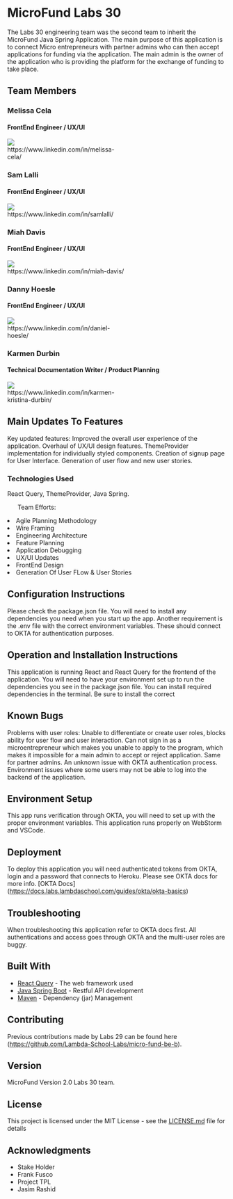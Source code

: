 # MicroFund Labs 30 

The Labs 30 engineering team was the second team to inherit the MicroFund Java Spring Application. The main purpose of this application is to connect Micro entrepreneurs with partner admins who can then accept applications for funding via the application. The main admin is the owner of the application who is providing the platform for the exchange of funding to take place. 

## Team Members

### Melissa Cela 
#### FrontEnd Engineer /  UX/UI
<div style="width: 55%;">
<img src= "https://avatars.githubusercontent.com/u/66797764?s=460&u=06d6fe06c9b9865dde761975b6f31ac2116541dc&v=4"/>
<br>
<a>https://www.linkedin.com/in/melissa-cela/</a>
</div>

### Sam Lalli 
#### FrontEnd Engineer / UX/UI
<div style="width: 55%;">
<img src='https://avatars.githubusercontent.com/u/68877448?s=460&u=11601e29bf7de2db28be81514bdb143a522e5b74&v=4'/>
<br>
<a>https://www.linkedin.com/in/samlalli/</a>
</div>

### Miah Davis 
#### FrontEnd Engineer / UX/UI
<div style="width: 55%;">
<img src='https://avatars.githubusercontent.com/u/67933996?s=460&u=8dc165a3c3ced8b242eb285c94b0c841cf04762d&v=4'/>
<br>
<a>https://www.linkedin.com/in/miah-davis/</a>
</div>

### Danny Hoesle 
#### FrontEnd Engineer / UX/UI
<div style="width: 55%;">
<img src='https://avatars.githubusercontent.com/u/64494628?s=460&u=a6ec8c4b01c9c9d6f0ed70a37413a854f199f4a6&v=4'/>
<br>
<a>https://www.linkedin.com/in/daniel-hoesle/</a>
</div>

### Karmen Durbin 
#### Technical Documentation Writer / Product Planning
<div style="width: 55%;">
<img src='https://avatars.githubusercontent.com/u/24881977?s=460&u=81369a28fa746f8dd902fe791ebecd4f0b8af4ef&v=4'/>
<br>
<a>https://www.linkedin.com/in/karmen-kristina-durbin/</a>
</div>

## Main Updates To Features

Key updated features: Improved the overall user experience of the application. Overhaul of UX/UI design features. ThemeProvider implementation for individually styled components. Creation of signup page for User Interface. Generation of user flow and new user stories.   

### Technologies Used

React Query, ThemeProvider, Java Spring. 
<ul>Team Efforts:</ul> 
<li>Agile Planning Methodology</li>
<li>Wire Framing</li>
<li>Engineering Architecture</li>
<li>Feature Planning</li>
<li>Application Debugging</li>
<li>UX/UI Updates</li>
<li>FrontEnd Design</li>
<li>Generation Of User FLow & User Stories</li>




## Configuration Instructions
Please check the package.json file. You will need to install any dependencies you need when you start up the app. Another requirement is the .env file with the correct environment variables. These should connect to OKTA for authentication purposes. 


## Operation and Installation Instructions

This application is running React and React Query for the frontend of the application. You will need to have your environment set up to run the dependencies you see in the package.json file. You can install required dependencies in the terminal. Be sure to install the correct 


## Known Bugs

Problems with user roles: Unable to differentiate or create user roles, blocks ability for user flow and user interaction. Can not sign in as a microentrepreneur which makes you unable to apply to the program, which makes it impossible for a main admin to accept or reject application. Same for partner admins. An unknown issue with OKTA authentication process. Environment issues where some users may not be able to log into the backend of the application.


## Environment Setup

This app runs verification through OKTA, you will need to set up with the proper environment variables. This application runs properly on WebStorm and VSCode. 

## Deployment

To deploy this application you will need authenticated tokens from OKTA, login and a password that connects to Heroku. Please see OKTA docs for more info. [OKTA Docs] (https://docs.labs.lambdaschool.com/guides/okta/okta-basics)


## Troubleshooting 

When troubleshooting this application refer to OKTA docs first. All authentications and access goes through OKTA and the multi-user roles are buggy. 

## Built With

* [React Query](https://react-query.tanstack.com/overview) - The web framework used
* [Java Spring Boot](https://spring.io/guides) - Restful API development
* [Maven](https://maven.apache.org/) - Dependency (jar) Management


## Contributing

Previous contributions made by Labs 29 can be found here (https://github.com/Lambda-School-Labs/micro-fund-be-b).

## Version 

MicroFund Version 2.0 Labs 30 team. 


## License

This project is licensed under the MIT License - see the [LICENSE.md](LICENSE.md) file for details

## Acknowledgments

* Stake Holder
* Frank Fusco  
* Project TPL 
* Jasim Rashid

